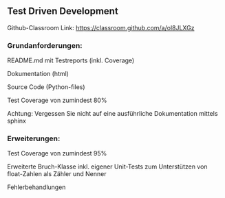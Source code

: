 ## Test Driven Development

Github-Classroom Link: https://classroom.github.com/a/ol8JLXGz

### Grundanforderungen:

README.md mit Testreports (inkl. Coverage)

Dokumentation (html)

Source Code (Python-files)

Test Coverage von zumindest 80%

Achtung: Vergessen Sie nicht auf eine ausführliche Dokumentation mittels sphinx

### Erweiterungen:

Test Coverage von zumindest 95%

Erweiterte Bruch-Klasse inkl. eigener Unit-Tests zum Unterstützen von float-Zahlen als Zähler und Nenner

Fehlerbehandlungen
